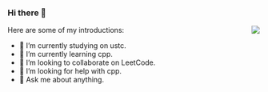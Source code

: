 ### Hi there 👋

<img align="right" src="https://github-readme-stats.vercel.app/api?username=AustinDeng&show_icons=true&count_private=true&hide_border=true&cache_seconds=1900"/>

Here are some of my introductions:

- 🔭 I’m currently studying on ustc. 
- 🌱 I’m currently learning cpp.
- 👯 I’m looking to collaborate on LeetCode.
- 🤔 I’m looking for help with cpp.
- 💬 Ask me about anything.






<!--
**AustinDeng/AustinDeng** is a ✨ _special_ ✨ repository because its `README.md` (this file) appears on your GitHub profile.

[![Top Langs](https://github-readme-stats.vercel.app/api/top-langs/?username=AustinDeng)](https://github.com/anuraghazra/github-readme-stats)
![AustinDeng's GitHub stats](https://github-readme-stats.vercel.app/api?username=AustinDeng&show_icons=true)
Here are some ideas to get you started:

- 🔭 I’m currently working on ...
- 🌱 I’m currently learning ...
- 👯 I’m looking to collaborate on ...
- 🤔 I’m looking for help with ...
- 💬 Ask me about ...
- 📫 How to reach me: ...
- 😄 Pronouns: ...
- ⚡ Fun fact: ...
-->
